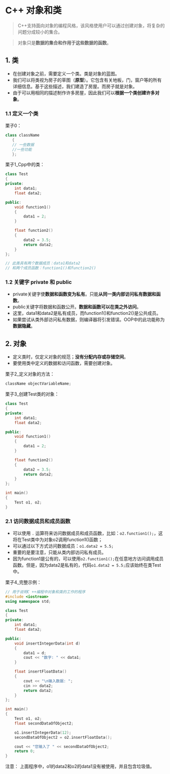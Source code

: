 # C++ 对象和类
> C++支持面向对象的编程风格，该风格使用户可以通过创建对象，将复杂的问题分成较小的集合。

> 对象只是**数据的集合和作用于这些数据的函数**。

## 1. 类
+ 在创建对象之前，需要定义一个类。类是对象的蓝图。
+ 我们可以将类视为房子的草图（**原型**）。它包含有关地板，门，窗户等的所有详细信息。基于这些描述，我们建造了房屋。而房子就是对象。
+ 由于可以用相同的描述制作许多房屋，因此我们可以**根据一个类创建许多对象**。


### 1.1 定义一个类
栗子0：
```cpp
class className
   {
   // 一些数据
   //一些功能
   };
```

栗子1_Cpp中的类：
```cpp
class Test
{
private:
    int data1;
    float data2;

public:
    void function1()
    {
        data1 = 2;
    }

    float function2()
    {
        data2 = 3.5;
        return data2;
    }
};

// 此类具有两个数据成员：data1和data2
// 和两个成员函数：function1()和function2()
```

### 1.2 关键字 private 和 public
+ private关键字使**数据和函数变为私有**。只能**从同一类内部访问私有数据和函数**。
+ public关键字将数据和函数公开。**数据和函数可以在类之外访问**。
+ 这里，data1和data2是私有成员，而function1()和function2()是公共成员。
+ 如果尝试从类外部访问私有数据，则编译器将引发错误。OOP中的此功能称为**数据隐藏**。


## 2. 对象
+ 定义类时，仅定义对象的规范；**没有分配内存或存储空间**。
+ 要使用类中定义的数据和访问函数，需要创建对象。

栗子2_定义对象的方法：
```cpp
className objectVariableName;
```

栗子3_创建Test类的对象：
```cpp
class Test
{
private:
    int data1;
    float data2;

public:
    void function1()
    {
        data1 = 2;
    }

    float function2()
    {
        data2 = 3.5;
        return data2;
    }
};

int main()
{
    Test o1, o2;
}
```

### 2.1 访问数据成员和成员函数
+ 可以使用 `.` 运算符来访问数据成员和成员函数，比如：`o2.function1();`，这将在Test类中为对象o2调用function1()函数；
+ 可以通过以下方式访问数据成员：`o1.data2 = 5.5;`
+ 重要的是要注意，只能从类内部访问私有成员。
+ 因为function1是公有的，可以使用`o2.function1();`在任意地方访问调用成员函数。但是，因为data2是私有的，代码`o1.data2 = 5.5;`应该始终在类Test中。


栗子4_完整示例：
```cpp
// 用于说明C ++编程中对象和类的工作的程序
#include <iostream>
using namespace std;

class Test
{
private:
    int data1;
    float data2;

public:
    void insertIntegerData(int d)
    {
        data1 = d;
        cout << "数字: " << data1;
    }

    float insertFloatData()
    {
        cout << "\n输入数据: ";
        cin >> data2;
        return data2;
    }
};

int main()
{
    Test o1, o2;
    float secondDataOfObject2;

    o1.insertIntegerData(12);
    secondDataOfObject2 = o2.insertFloatData();

    cout << "您输入了 " << secondDataOfObject2;
    return 0;
}
```

注意： 上面程序中，o1的data2和o2的data1没有被使用，并且包含垃圾值。






